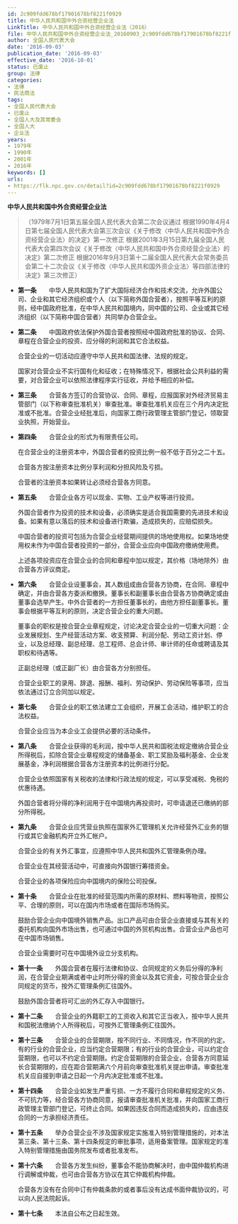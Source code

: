 ```yaml
---
id: 2c909fdd678bf17901678bf8221f0929
title: 中华人民共和国中外合资经营企业法
LinkTitle: 中华人民共和国中外合资经营企业法（2016）
file: 中华人民共和国中外合资经营企业法_20160903_2c909fdd678bf17901678bf8221f0929.docx
author: 全国人民代表大会
date: '2016-09-03'
publication_date: '2016-09-03'
effective_date: '2016-10-01'
status: 已废止
group: 法律
categories:
- 法律
- 民法商法
tags:
- 全国人民代表大会
- 已废止
- 全国人大及其常委会
- 全国人大
- 企业法
years:
- 1979年
- 1990年
- 2001年
- 2016年
keywords: []
urls:
- https://flk.npc.gov.cn/detail?id=2c909fdd678bf17901678bf8221f0929
---
```


**中华人民共和国中外合资经营企业法**

> （1979年7月1日第五届全国人民代表大会第二次会议通过 根据1990年4月4日第七届全国人民代表大会第三次会议《关于修改〈中华人民共和国中外合资经营企业法〉的决定》第一次修正 根据2001年3月15日第九届全国人民代表大会第四次会议《关于修改〈中华人民共和国中外合资经营企业法〉的决定》第二次修正 根据2016年9月3日第十二届全国人民代表大会常务委员会第二十二次会议《关于修改〈中华人民共和国外资企业法〉等四部法律的决定》第三次修正）

- **第一条**　　中华人民共和国为了扩大国际经济合作和技术交流，允许外国公司、企业和其它经济组织或个人（以下简称外国合营者），按照平等互利的原则，经中国政府批准，在中华人民共和国境内，同中国的公司、企业或其它经济组织（以下简称中国合营者）共同举办合营企业。

- **第二条**　　中国政府依法保护外国合营者按照经中国政府批准的协议、合同、章程在合营企业的投资、应分得的利润和其它合法权益。

  合营企业的一切活动应遵守中华人民共和国法律、法规的规定。

  国家对合营企业不实行国有化和征收；在特殊情况下，根据社会公共利益的需要，对合营企业可以依照法律程序实行征收，并给予相应的补偿。

- **第三条**　　合营各方签订的合营协议、合同、章程，应报国家对外经济贸易主管部门（以下称审查批准机关）审查批准。审查批准机关应在三个月内决定批准或不批准。合营企业经批准后，向国家工商行政管理主管部门登记，领取营业执照，开始营业。

- **第四条**　　合营企业的形式为有限责任公司。

  在合营企业的注册资本中，外国合营者的投资比例一般不低于百分之二十五。

  合营各方按注册资本比例分享利润和分担风险及亏损。

  合营者的注册资本如果转让必须经合营各方同意。

- **第五条**　　合营企业各方可以现金、实物、工业产权等进行投资。

  外国合营者作为投资的技术和设备，必须确实是适合我国需要的先进技术和设备。如果有意以落后的技术和设备进行欺骗，造成损失的，应赔偿损失。

  中国合营者的投资可包括为合营企业经营期间提供的场地使用权。如果场地使用权未作为中国合营者投资的一部分，合营企业应向中国政府缴纳使用费。

  上述各项投资应在合营企业的合同和章程中加以规定，其价格（场地除外）由合营各方评议商定。

- **第六条**　　合营企业设董事会，其人数组成由合营各方协商，在合同、章程中确定，并由合营各方委派和撤换。董事长和副董事长由合营各方协商确定或由董事会选举产生。中外合营者的一方担任董事长的，由他方担任副董事长。董事会根据平等互利的原则，决定合营企业的重大问题。

  董事会的职权是按合营企业章程规定，讨论决定合营企业的一切重大问题：企业发展规划、生产经营活动方案、收支预算、利润分配、劳动工资计划、停业，以及总经理、副总经理、总工程师、总会计师、审计师的任命或聘请及其职权和待遇等。

  正副总经理（或正副厂长）由合营各方分别担任。

  合营企业职工的录用、辞退、报酬、福利、劳动保护、劳动保险等事项，应当依法通过订立合同加以规定。

- **第七条**　　合营企业的职工依法建立工会组织，开展工会活动，维护职工的合法权益。

  合营企业应当为本企业工会提供必要的活动条件。

- **第八条**　　合营企业获得的毛利润，按中华人民共和国税法规定缴纳合营企业所得税后，扣除合营企业章程规定的储备基金、职工奖励及福利基金、企业发展基金，净利润根据合营各方注册资本的比例进行分配。

  合营企业依照国家有关税收的法律和行政法规的规定，可以享受减税、免税的优惠待遇。

  外国合营者将分得的净利润用于在中国境内再投资时，可申请退还已缴纳的部分所得税。

- **第九条**　　合营企业应凭营业执照在国家外汇管理机关允许经营外汇业务的银行或其它金融机构开立外汇帐户。

  合营企业的有关外汇事宜，应遵照中华人民共和国外汇管理条例办理。

  合营企业在其经营活动中，可直接向外国银行筹措资金。

  合营企业的各项保险应向中国境内的保险公司投保。

- **第十条**　　合营企业在批准的经营范围内所需的原材料、燃料等物资，按照公平、合理的原则，可以在国内市场或者在国际市场购买。

  鼓励合营企业向中国境外销售产品。出口产品可由合营企业直接或与其有关的委托机构向国外市场出售，也可通过中国的外贸机构出售。合营企业产品也可在中国市场销售。

  合营企业需要时可在中国境外设立分支机构。

- **第十一条**　　外国合营者在履行法律和协议、合同规定的义务后分得的净利润，在合营企业期满或者中止时所分得的资金以及其它资金，可按合营企业合同规定的货币，按外汇管理条例汇往国外。

  鼓励外国合营者将可汇出的外汇存入中国银行。

- **第十二条**　　合营企业的外籍职工的工资收入和其它正当收入，按中华人民共和国税法缴纳个人所得税后，可按外汇管理条例汇往国外。

- **第十三条**　　合营企业的合营期限，按不同行业、不同情况，作不同的约定。有的行业的合营企业，应当约定合营期限；有的行业的合营企业，可以约定合营期限，也可以不约定合营期限。约定合营期限的合营企业，合营各方同意延长合营期限的，应在距合营期满六个月前向审查批准机关提出申请。审查批准机关应自接到申请之日起一个月内决定批准或不批准。

- **第十四条**　　合营企业如发生严重亏损、一方不履行合同和章程规定的义务、不可抗力等，经合营各方协商同意，报请审查批准机关批准，并向国家工商行政管理主管部门登记，可终止合同。如果因违反合同而造成损失的，应由违反合同的一方承担经济责任。

- **第十五条**　　举办合营企业不涉及国家规定实施准入特别管理措施的，对本法第三条、第十三条、第十四条规定的审批事项，适用备案管理。国家规定的准入特别管理措施由国务院发布或者批准发布。

- **第十六条**　　合营各方发生纠纷，董事会不能协商解决时，由中国仲裁机构进行调解或仲裁，也可由合营各方协议在其它仲裁机构仲裁。

  合营各方没有在合同中订有仲裁条款的或者事后没有达成书面仲裁协议的，可以向人民法院起诉。

- **第十七条**　　本法自公布之日起生效。
